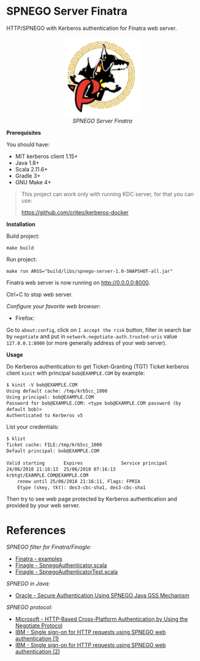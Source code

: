 # SPNEGO Server Finatra

HTTP/SPNEGO with Kerberos authentication for Finatra web server.

<p align="center">
  <img alt="finatra_kerberos.png" src="./media/finatra_kerberos.png" width=200/><br>
  <i>SPNEGO Server Finatra</i>
</p>


**Prerequisites**

You should have:

* MIT kerberos client 1.15+
* Java 1.8+
* Scala 2.11.6+
* Gradle 3+
* GNU Make 4+

> This project can work only with running KDC server, for that you can use:
>
> https://github.com/criteo/kerberos-docker

**Installation**

Build project:

~~~
make build
~~~

Run project:

~~~
make run ARGS="build/libs/spnego-server-1.0-SNAPSHOT-all.jar"
~~~

Finatra web server is now running on http://0.0.0.0:8000.

Ctrl+C to stop web server.

*Configure your favorite web browser*:

* Firefox:

Go to `about:config`, click on `I accept the risk` button, filter in search bar by `negotiate` and 
put in `network.negotiate-auth.trusted-uris` value `127.0.0.1:8000` (or more generally address of your web server).

**Usage**

Do Kerberos authentication to get Ticket-Granting (TGT) Ticket kerberos client `kinit` with principal `bob@EXAMPLE.COM`
by example:

~~~
$ kinit -V bob@EXAMPLE.COM 
Using default cache: /tmp/krb5cc_1000
Using principal: bob@EXAMPLE.COM
Password for bob@EXAMPLE.COM: <type bob@EXAMPLE.COM password (by default bob)>
Authenticated to Kerberos v5
~~~

List your credentials:

~~~
$ klist
Ticket cache: FILE:/tmp/krb5cc_1000
Default principal: bob@EXAMPLE.COM

Valid starting       Expires              Service principal
24/06/2018 21:16:13  25/06/2018 07:16:13  krbtgt/EXAMPLE.COM@EXAMPLE.COM
	renew until 25/06/2018 21:16:11, Flags: FPRIA
	Etype (skey, tkt): des3-cbc-sha1, des3-cbc-sha1 
~~~

Then try to see web page protected by Kerberos authentication and provided by your web server.

# References

*SPNEGO filter for Finatra/Finagle:*

* [Finatra - examples](https://github.com/twitter/finatra/tree/develop/examples)
* [Finagle - SpnegoAuthenticator.scala](https://github.com/twitter/finagle/blob/develop/finagle-http/src/main/scala/com/twitter/finagle/http/SpnegoAuthenticator.scala)
* [Finagle - SpnegoAuthenticatorTest.scala](https://github.com/twitter/finagle/blob/develop/finagle-http/src/test/scala/com/twitter/finagle/http/SpnegoAuthenticatorTest.scala)

*SPNEGO in Java:*

* [Oracle - Secure Authentication Using SPNEGO Java GSS Mechanism](https://docs.oracle.com/javase/10/security/part-v-secure-authentication-using-spnego-java-gss-mechanism.htm#JSSEC-GUID-B51B4169-BD5D-4A19-BC2B-7F6B3ABB9B7A)

*SPNEGO protocol:*

* [Microsoft - HTTP-Based Cross-Platform Authentication by Using the Negotiate Protocol](https://msdn.microsoft.com/en-us/library/ms995330.aspx)
* [IBM - Single sign-on for HTTP requests using SPNEGO web authentication (1)](https://www.ibm.com/support/knowledgecenter/SSEQTP_liberty/com.ibm.websphere.wlp.doc/ae/cwlp_spnego.html)
* [IBM - Single sign-on for HTTP requests using SPNEGO web authentication (2)](https://www.ibm.com/support/knowledgecenter/en/SSAW57_8.5.5/com.ibm.websphere.nd.multiplatform.doc/ae/csec_SPNEGO_explain.html)